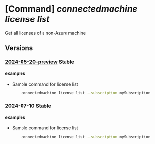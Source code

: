 # [Command] _connectedmachine license list_

Get all licenses of a non-Azure machine

## Versions

### [2024-05-20-preview](/Resources/mgmt-plane/L3N1YnNjcmlwdGlvbnMve30vcHJvdmlkZXJzL21pY3Jvc29mdC5oeWJyaWRjb21wdXRlL2xpY2Vuc2Vz/2024-05-20-preview.xml) **Stable**

<!-- mgmt-plane /subscriptions/{}/providers/microsoft.hybridcompute/licenses 2024-05-20-preview -->

#### examples

- Sample command for license list
    ```bash
        connectedmachine license list --subscription mySubscription
    ```

### [2024-07-10](/Resources/mgmt-plane/L3N1YnNjcmlwdGlvbnMve30vcHJvdmlkZXJzL21pY3Jvc29mdC5oeWJyaWRjb21wdXRlL2xpY2Vuc2Vz/2024-07-10.xml) **Stable**

<!-- mgmt-plane /subscriptions/{}/providers/microsoft.hybridcompute/licenses 2024-07-10 -->

#### examples

- Sample command for license list
    ```bash
        connectedmachine license list --subscription mySubscription
    ```
